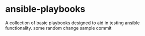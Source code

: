 ansible-playbooks
=================

A collection of basic playbooks designed to aid in testing ansible functionality.
some random change
sample commit
